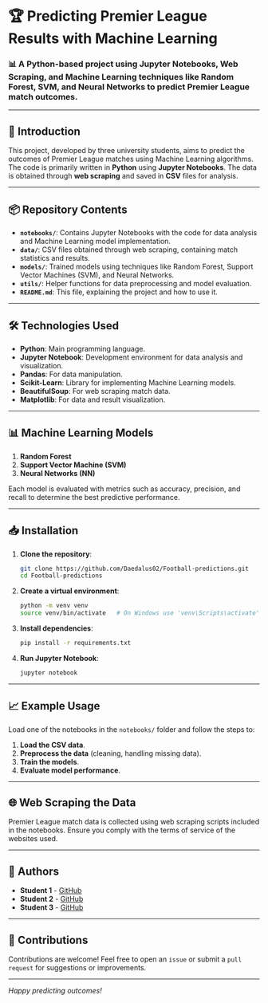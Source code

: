 # 🏆 Predicting Premier League Results with Machine Learning

### 📊 A Python-based project using Jupyter Notebooks, Web Scraping, and Machine Learning techniques like Random Forest, SVM, and Neural Networks to predict Premier League match outcomes.

---

## 🚀 Introduction

This project, developed by three university students, aims to predict the outcomes of Premier League matches using Machine Learning algorithms. The code is primarily written in **Python** using **Jupyter Notebooks**. The data is obtained through **web scraping** and saved in **CSV** files for analysis.

---

## 📦 Repository Contents

- **`notebooks/`**: Contains Jupyter Notebooks with the code for data analysis and Machine Learning model implementation.
- **`data/`**: CSV files obtained through web scraping, containing match statistics and results.
- **`models/`**: Trained models using techniques like Random Forest, Support Vector Machines (SVM), and Neural Networks.
- **`utils/`**: Helper functions for data preprocessing and model evaluation.
- **`README.md`**: This file, explaining the project and how to use it.

---

## 🛠️ Technologies Used

- **Python**: Main programming language.
- **Jupyter Notebook**: Development environment for data analysis and visualization.
- **Pandas**: For data manipulation.
- **Scikit-Learn**: Library for implementing Machine Learning models.
- **BeautifulSoup**: For web scraping match data.
- **Matplotlib**: For data and result visualization.

---

## 📊 Machine Learning Models

1. **Random Forest** 
2. **Support Vector Machine (SVM)** 
3. **Neural Networks (NN)** 

Each model is evaluated with metrics such as accuracy, precision, and recall to determine the best predictive performance.

---

## 📥 Installation

1. **Clone the repository**:
    ```bash
    git clone https://github.com/Daedalus02/Football-predictions.git
    cd Football-predictions
    ```

2. **Create a virtual environment**:
    ```bash
    python -m venv venv
    source venv/bin/activate   # On Windows use 'venv\Scripts\activate'
    ```

3. **Install dependencies**:
    ```bash
    pip install -r requirements.txt
    ```

4. **Run Jupyter Notebook**:
    ```bash
    jupyter notebook
    ```

---

## 📈 Example Usage

Load one of the notebooks in the `notebooks/` folder and follow the steps to:

1. **Load the CSV data**.  
2. **Preprocess the data** (cleaning, handling missing data).  
3. **Train the models**.  
4. **Evaluate model performance**.  

---

## 🌐 Web Scraping the Data

Premier League match data is collected using web scraping scripts included in the notebooks. Ensure you comply with the terms of service of the websites used.

---

## 👥 Authors

- **Student 1** - [GitHub](https://github.com/Ale10chine)  
- **Student 2** - [GitHub](https://github.com/luca037)  
- **Student 3** - [GitHub](https://github.com/Daedalus02)  

---

## 🤝 Contributions

Contributions are welcome! Feel free to open an `issue` or submit a `pull request` for suggestions or improvements.

---
 *Happy predicting outcomes!*
